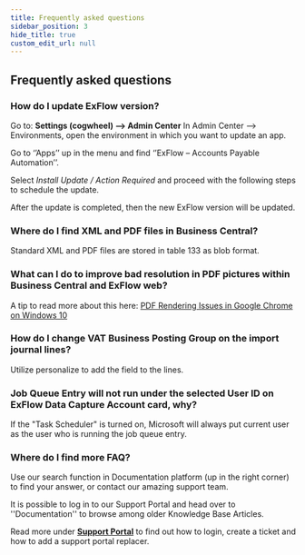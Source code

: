 ```yaml
---
title: Frequently asked questions
sidebar_position: 3
hide_title: true
custom_edit_url: null
---
```

## Frequently asked questions

### How do I update ExFlow version?
Go to: **Settings (cogwheel) --> Admin Center**
In Admin Center --> Environments, open the environment in which you want to update an app.

Go to ‘’Apps’’ up in the menu and find ‘’ExFlow – Accounts Payable Automation’’. 

Select *Install Update / Action Required* and proceed with the following steps to schedule the update. 

After the update is completed, then the new ExFlow version will be updated. 


### Where do I find XML and PDF files in Business Central?
Standard XML and PDF files are stored in table 133 as blob format.

### What can I do to improve bad resolution in PDF pictures within Business Central and ExFlow web?
A tip to read more about this here: [PDF Rendering Issues in Google Chrome on Windows 10](https://support.papersapp.com/support/solutions/articles/30000046026-pdf-rendering-issues-in-google-chrome-on-windows-10)

### How do I change VAT Business Posting Group on the import journal lines?
Utilize personalize to add the field to the lines. 

### Job Queue Entry will not run under the selected User ID on ExFlow Data Capture Account card, why? 
If the "Task Scheduler" is turned on, Microsoft will always put current user as the user who is running the job queue entry. 

### Where do I find more FAQ? 
Use our search function in Documentation platform (up in the right corner) to find your answer, or contact our amazing support team.

It is possible to log in to our Support Portal and head over to ''Documentation'' to browse among older Knowledge Base Articles.

Read more under [**Support Portal**](https://docs.signupsoftware.com/business-central/docs/user-manual/help-and-support/support-portal) to find out how to login, create a ticket and how to add a support portal replacer.
